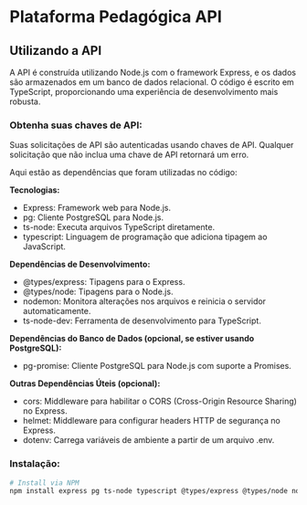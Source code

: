 # Plataforma Pedagógica API

## Utilizando a API

A API é construída utilizando Node.js com o framework Express, e os dados são armazenados em um banco de dados relacional. O código é escrito em TypeScript, proporcionando uma experiência de desenvolvimento mais robusta.

### Obtenha suas chaves de API:

Suas solicitações de API são autenticadas usando chaves de API. Qualquer solicitação que não inclua uma chave de API retornará um erro.

Aqui estão as dependências que foram utilizadas no código:

**Tecnologias:**
- Express: Framework web para Node.js.
- pg: Cliente PostgreSQL para Node.js.
- ts-node: Executa arquivos TypeScript diretamente.
- typescript: Linguagem de programação que adiciona tipagem ao JavaScript.

**Dependências de Desenvolvimento:**
- @types/express: Tipagens para o Express.
- @types/node: Tipagens para o Node.js.
- nodemon: Monitora alterações nos arquivos e reinicia o servidor automaticamente.
- ts-node-dev: Ferramenta de desenvolvimento para TypeScript.

**Dependências do Banco de Dados (opcional, se estiver usando PostgreSQL):**
- pg-promise: Cliente PostgreSQL para Node.js com suporte a Promises.

**Outras Dependências Úteis (opcional):**
- cors: Middleware para habilitar o CORS (Cross-Origin Resource Sharing) no Express.
- helmet: Middleware para configurar headers HTTP de segurança no Express.
- dotenv: Carrega variáveis de ambiente a partir de um arquivo .env.

### Instalação:

```bash
# Install via NPM
npm install express pg ts-node typescript @types/express @types/node nodemon ts-node-dev pg-promise cors helmet dotenv

